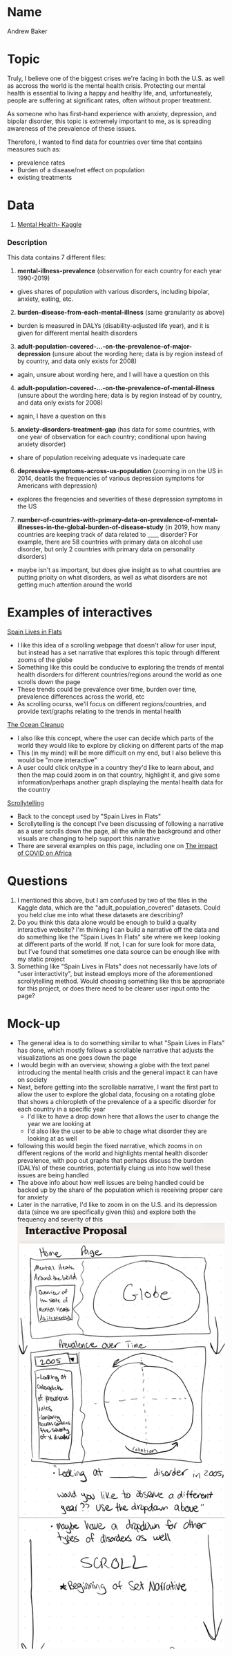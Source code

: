 # Name
Andrew Baker

# Topic
Truly, I believe one of the biggest crises we're facing in both the U.S. as well as accross the world is the mental health crisis. Protecting our mental health is essential to living a happy and healthy life, and, unfortuneately, people are suffering at significant rates, often without proper treatment.

As someone who has first-hand experience with anxiety, depression, and bipolar disorder, this topic is extremely important to me, as is spreading awareness of the prevalence of these issues.

Therefore, I wanted to find data for countries over time that contains measures such as:
- prevalence rates
- Burden of a disease/net effect on population
- existing treatments

# Data
1. [Mental Health- Kaggle](https://www.kaggle.com/datasets/imtkaggleteam/mental-health?select=3-+adult-population-covered-in-primary-data-on-the-prevalence-of-major-depression.csv)

### Description
This data contains 7 different files:
1. **mental-illness-prevalence** (observation for each country for each year 1990-2019)
- gives shares of population with various disorders, including bipolar, anxiety, eating, etc.

2. **burden-disease-from-each-mental-illness** (same granularity as above)
- burden is measured in DALYs (disability-adjusted life year), and it is given for different mental health disorders

3. **adult-population-covered-...-on-the-prevalence-of-major-depression** (unsure about the wording here; data is by region instead of by country, and data only exists for 2008)
- again, unsure about wording here, and I will have a question on this

4. **adult-population-covered-...-on-the-prevalence-of-mental-illness** (unsure about the wording here; data is by region instead of by country, and data only exists for 2008)
- again, I have a question on this

5. **anxiety-disorders-treatment-gap** (has data for some countries, with one year of observation for each country; conditional upon having anxiety disorder)
- share of population receiving adequate vs inadequate care

6. **depressive-symptoms-across-us-population** (zooming in on the US in 2014, deatils the frequencies of various depression symptoms for Americans with depression)
- explores the freqencies and severities of these depression symptoms in the US

7. **number-of-countries-with-primary-data-on-prevalence-of-mental-illnesses-in-the-global-burden-of-disease-study** (in 2019, how many countries are keeping track of data related to ____ disorder? For example, there are 58 countries with primary data on alcohol use disorder, but only 2 countries with primary data on personality disorders)
- maybe isn't as important, but does give insight as to what countries are putting prioity on what disorders, as well as what disorders are not getting much attention around the world

# Examples of interactives
[Spain Lives in Flats](https://especiales.eldiario.es/spain-lives-in-flats/)
- I like this idea of a scrolling webpage that doesn't allow for user input, but instead has a set narrative that explores this topic through different zooms of the globe
- Something like this could be conducive to exploring the trends of mental health disorders for different countries/regions around the world as one scrolls down the page
- These trends could be prevalence over time, burden over time, prevalence differences across the world, etc
- As scrolling ocurss, we'll focus on different regions/countries, and provide text/graphs relating to the trends in mental health

[The Ocean Cleanup](https://theoceancleanup.com/sources/)
- I also like this concept, where the user can decide which parts of the world they would like to explore by clicking on different parts of the map
- This (in my mind) will be more difficult on my end, but I also believe this would be "more interactive"
- A user could click on/type in a country they'd like to learn about, and then the map could zoom in on that country, highlight it, and give some information/perhaps another graph displaying the mental health data for the country

[Scrollytelling](https://www.vev.design/blog/scrollytelling-examples/)
- Back to the concept used by "Spain Lives in Flats"
- Scrollytelling is the concept I've been discussing of following a narrative as a user scrolls down the page, all the while the background and other visuals are changing to help support this narrative
- There are several examples on this page, including one on [The impact of COVID on Africa](https://mo.ibrahim.foundation/our-research/data-stories/covid-19-africa-challenging-road-recovery)

# Questions
1. I mentioned this above, but I am confused by two of the files in the Kaggle data, which are the "adult_population_covered" datasets. Could you held clue me into what these datasets are describing?
2. Do you think this data alone would be enough to build a quality interactive website? I'm thinking I can build a narrative off the data and do something like the "Spain Lives In Flats" site where we keep looking at different parts of the world. If not, I can for sure look for more data, but I've found that sometimes one data source can be enough like with my static project
3. Something like "Spain Lives in Flats" does not necessarily have lots of "user interactivity", but instead employs more of the aforementioned scrollytelling method. Would choosing something like this be appropriate for this project, or does there need to be clearer user input onto the page?

# Mock-up
- The general idea is to do something similar to what "Spain Lives in Flats" has done, which mostly follows a scrollable narrative that adjusts the visualizations as one goes down the page
- I would begin with an overview, showing a globe with the text panel introducing the mental health crisis and the general impact it can have on society
- Next, before getting into the scrollable narrative, I want the first part to allow the user to explore the global data, focusing on a rotating globe that shows a chloropleth of the prevalence of a a specific disorder for each country in a specific year
    - I'd like to have a drop down here that allows the user to change the year we are looking at
    - I'd also like the user to be able to chage what disorder they are looking at as well
- following this would begin the fixed narrative, which zooms in on different regions of the world and highlights mental health disorder prevalence, with pop out graphs that perhaps discuss the burden (DALYs) of these countries, potentially cluing us into how well these issues are being handled
- The above info about how well issues are being handled could be backed up by the share of the population which is receiving proper care for anxiety
- Later in the narrative, I'd like to zoom in on the U.S. and its depression data (since we are specifically given this) and explore both the frequency and severity of this
![Mockup 1](scratch/mockup1.jpeg)